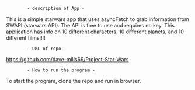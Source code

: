             - description of App - 
This is a simple starwars app that uses asyncFetch to grab information from SWAPI (starwars API). The API is free to use and requires no key. This application has info on 10 different characters, 10 different planets, and 10 different films!!!!

            - URL of repo -
https://github.com/dave-mills69/Project-Star-Wars

            - How to run the program - 
To start the program, clone the repo and run in browser.